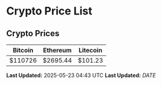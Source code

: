 # Crypto Price List

## Crypto Prices
| Bitcoin | Ethereum | Litecoin |
| ------- | -------- | -------- |
| $110726 | $2695.44 | $101.23 |
**Last Updated:** 2025-05-23 04:43 UTC
**Last Updated:** $DATE$
